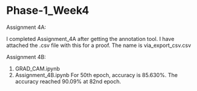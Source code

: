 # Phase-1_Week4


Assignment 4A:

I completed Assignment_4A after getting the annotation tool. I have attached the .csv file with this for a proof.
The name is via_export_csv.csv



Assignment 4B:

1) GRAD_CAM.ipynb
2) Assignment_4B.ipynb
   For 50th epoch, accuracy is 85.630%. The accuracy reached 90.09% at 82nd epoch.
   
